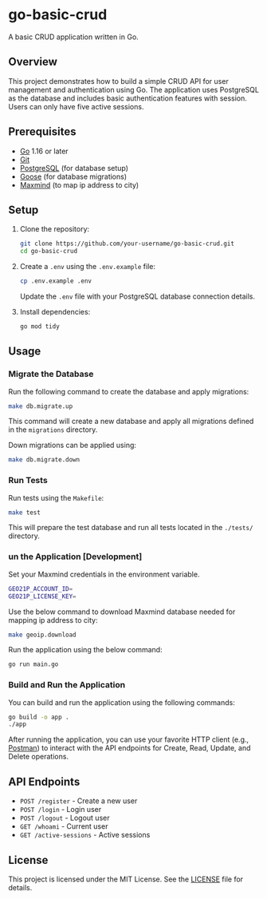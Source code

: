 # go-basic-crud

A basic CRUD application written in Go.

## Overview

This project demonstrates how to build a simple CRUD API for user management and authentication using Go. The application uses PostgreSQL as the database and includes basic authentication features with session. Users can only have five active sessions.

## Prerequisites

- [Go](https://golang.org/dl/) 1.16 or later
- [Git](https://git-scm.com/)
- [PostgreSQL](https://www.postgresql.org/) (for database setup)
- [Goose](https://github.com/pressly/goose) (for database migrations)
- [Maxmind](https://maxmind.com) (to map ip address to city)

## Setup

1. Clone the repository:

   ```sh
   git clone https://github.com/your-username/go-basic-crud.git
   cd go-basic-crud
   ```

2. Create a `.env` using the `.env.example` file:

   ```sh
   cp .env.example .env
   ```

   Update the `.env` file with your PostgreSQL database connection details.

3. Install dependencies:

   ```sh
   go mod tidy
   ```

## Usage

### Migrate the Database

Run the following command to create the database and apply migrations:

```sh
make db.migrate.up
```

This command will create a new database and apply all migrations defined in the `migrations` directory.

Down migrations can be applied using:

```sh
make db.migrate.down
```

### Run Tests

Run tests using the `Makefile`:

```sh
make test
```

This will prepare the test database and run all tests located in the `./tests/` directory.

### un the Application [Development]

Set your Maxmind credentials in the environment variable.

```sh
GEO21P_ACCOUNT_ID=
GEO21P_LICENSE_KEY=
```

Use the below command to download Maxmind database needed for mapping ip address to city:

```sh
make geoip.download
```

Run the application using the below command:

```sh
go run main.go
```

### Build and Run the Application

You can build and run the application using the following commands:

```sh
go build -o app .
./app
```

After running the application, you can use your favorite HTTP client (e.g., [Postman](https://www.postman.com)) to interact with the API endpoints for Create, Read, Update, and Delete operations.

## API Endpoints

- `POST /register` - Create a new user
- `POST /login` - Login user
- `POST /logout` - Logout user
- `GET /whoami` - Current user
- `GET /active-sessions` - Active sessions

## License

This project is licensed under the MIT License. See the [LICENSE](LICENSE) file for details.

